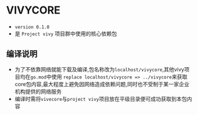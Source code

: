 # VIVYCORE
- `version 0.1.0`
- 是 `Project vivy` 项目群中使用的核心依赖包
  
## 编译说明
- 为了不依靠网络就能下载及编译,包名称改为`localhost/vivycore`,其他vivy项目均在`go.mod`中使用 `replace localhost/vivycore => ../vivycore`来获取core包内容,最大程度上避免因网络造成依赖问题,同时也不受制于某一家企业机构提供的网络服务
- 编译时需将`vivecore`与`project vivy`项目放在平级目录便可成功获取到本包内容